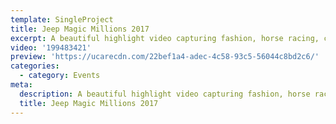 ```yaml
---
template: SingleProject
title: Jeep Magic Millions 2017
excerpt: A beautiful highlight video capturing fashion, horse racing, celebrities, royalty, punters and of the excitement of a show stopper event – the Magic Millions in 2017.
video: '199483421'
preview: 'https://ucarecdn.com/22bef1a4-adec-4c58-93c5-56044c8bd2c6/'
categories:
  - category: Events
meta:
  description: A beautiful highlight video capturing fashion, horse racing, celebrities, royalty, punters and of the excitement of a show stopper event – the Magic Millions in 2017.
  title: Jeep Magic Millions 2017
---
```

